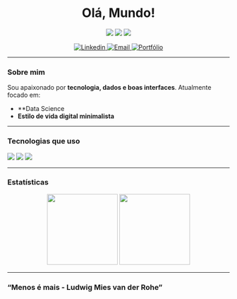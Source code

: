 <h1 align="center">Olá, Mundo!</h1>

<p align="center">
  <img src="https://img.shields.io/badge/-Desenvolvedor%20Fullstack-000?style=flat-square&logo=github&logoColor=white" />
  <img src="https://img.shields.io/badge/-Data%20Science-000?style=flat-square&logo=python&logoColor=white" />
  <img src="https://img.shields.io/badge/-Minimalismo%20é%20chave-000?style=flat-square" />
</p>

<p align="center">
  <a href="nao possuo ainda " target="_blank">
    <img alt="Linkedin" src="https://img.shields.io/badge/LinkedIn-0A66C2?style=flat-square&logo=linkedin&logoColor=white"/>
  </a>
  <a href="gthomazirosa@gmail.com">
    <img alt="Email" src="https://img.shields.io/badge/Email-D14836?style=flat-square&logo=gmail&logoColor=white"/>
  </a>
  <a href="nao possuo ainda" target="_blank">
    <img alt="Portfólio" src="https://img.shields.io/badge/Portfólio-000?style=flat-square&logo=firefox&logoColor=white"/>
  </a>
</p>

---

### Sobre mim

Sou apaixonado por **tecnologia, dados e boas interfaces**. Atualmente focado em:

- **Data Science
- **Estilo de vida digital minimalista**

---

### Tecnologias que uso

<p align="left">
  <img src="https://img.shields.io/badge/-Python-000?style=flat-square&logo=python&logoColor=white"/>
  <img src="https://img.shields.io/badge/-Node.js-000?style=flat-square&logo=node.js&logoColor=white"/>
  <img src="https://img.shields.io/badge/-Git-000?style=flat-square&logo=git&logoColor=white"/>
</p>

---

### Estatísticas

<p align="center">
  <img height="160em" src="https://github-readme-stats.vercel.app/api?username=gabriel-thomazi&show_icons=true&theme=tokyonight&hide_border=true&hide_title=true"/>
  <img height="160em" src="https://github-readme-stats.vercel.app/api/top-langs/?username=gabriel-thomazi&layout=compact&theme=tokyonight&hide_border=true"/>
</p>

---

### “Menos é mais - Ludwig Mies van der Rohe”

